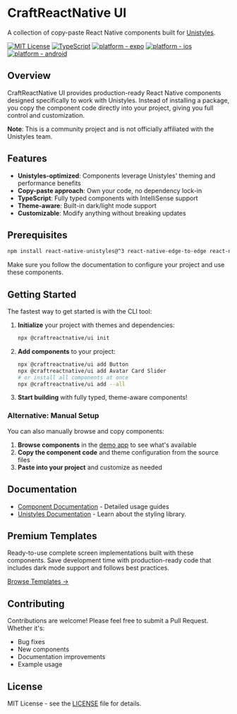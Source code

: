 # CraftReactNative UI

A collection of copy-paste React Native components built for [Unistyles](https://github.com/jpudysz/react-native-unistyles).

[![MIT License](https://img.shields.io/badge/License-MIT-green.svg?style=for-the-badge)](https://choosealicense.com/licenses/mit/)
[![TypeScript](https://img.shields.io/badge/TypeScript-Ready-blue?style=for-the-badge)](#)
[![platform - expo](https://img.shields.io/badge/Expo-000?style=for-the-badge&logo=expo&logoColor=white)](https://docs.expo.dev/)
[![platform - ios](https://img.shields.io/badge/iOS-000?logo=apple&style=for-the-badge)](https://developer.apple.com/ios/)
[![platform - android](https://img.shields.io/badge/Android-44CD11?style=for-the-badge&logo=android&logoColor=white)](https://developer.android.com/)

## Overview

CraftReactNative UI provides production-ready React Native components designed specifically to work with Unistyles. Instead of installing a package, you copy the component code directly into your project, giving you full control and customization.

**Note**: This is a community project and is not officially affiliated with the Unistyles team.

## Features

- **Unistyles-optimized**: Components leverage Unistyles' theming and performance benefits
- **Copy-paste approach**: Own your code, no dependency lock-in
- **TypeScript**: Fully typed components with IntelliSense support
- **Theme-aware**: Built-in dark/light mode support
- **Customizable**: Modify anything without breaking updates

## Prerequisites

```bash
npm install react-native-unistyles@^3 react-native-edge-to-edge react-native-nitro-modules@0.29.4 react-native-gesture-handler@^2 react-native-reanimated@^3 react-native-svg@^14
```

Make sure you follow the documentation to configure your project and use these components.

## Getting Started

The fastest way to get started is with the CLI tool:

1. **Initialize** your project with themes and dependencies:

   ```bash
   npx @craftreactnative/ui init
   ```

2. **Add components** to your project:

   ```bash
   npx @craftreactnative/ui add Button
   npx @craftreactnative/ui add Avatar Card Slider
   # or install all components at once
   npx @craftreactnative/ui add --all
   ```

3. **Start building** with fully typed, theme-aware components!

### Alternative: Manual Setup

You can also manually browse and copy components:

1. **Browse components** in the [demo app](https://docs.craftreactnative.com/) to see what's available
2. **Copy the component code** and theme configuration from the source files
3. **Paste into your project** and customize as needed

## Documentation

- [Component Documentation](https://docs.craftreactnative.com/docs/components/avatar) - Detailed usage guides
- [Unistyles Documentation](https://www.unistyl.es/) - Learn about the styling library.

## Premium Templates

Ready-to-use complete screen implementations built with these components. Save development time with production-ready code that includes dark mode support and follows best practices.

[Browse Templates →](https://craftreactnative.com/templates)

## Contributing

Contributions are welcome! Please feel free to submit a Pull Request. Whether it's:

- Bug fixes
- New components
- Documentation improvements
- Example usage

## License

MIT License - see the [LICENSE](LICENSE) file for details.
